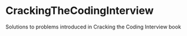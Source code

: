 # CrackingTheCodingInterview
Solutions to problems introduced in Cracking the Coding Interview book
